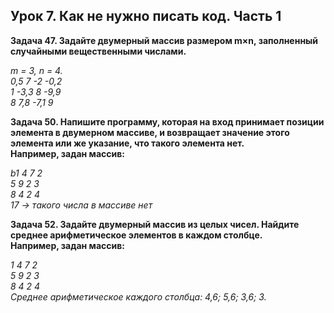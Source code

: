 ## **Урок 7. Как не нужно писать код. Часть 1**

**Задача 47. Задайте двумерный массив размером m×n, заполненный случайными вещественными числами.**

*m = 3, n = 4.  
0,5 7 -2 -0,2  
1 -3,3 8 -9,9  
8 7,8 -7,1 9*


**Задача 50. Напишите программу, которая на вход принимает позиции элемента в двумерном массиве, и возвращает значение этого элемента или же указание, что такого элемента нет.**  
**Например, задан массив:**

*b1 4 7 2  
5 9 2 3  
8 4 2 4  
17 -> такого числа в массиве нет*


**Задача 52. Задайте двумерный массив из целых чисел. Найдите среднее арифметическое элементов в каждом столбце.**  
**Например, задан массив:**

*1 4 7 2  
5 9 2 3  
8 4 2 4  
Среднее арифметическое каждого столбца: 4,6; 5,6; 3,6; 3.*